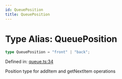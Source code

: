 ```yaml
---
id: QueuePosition
title: QueuePosition
---
```


<!-- DO NOT EDIT: this page is autogenerated from the type comments -->

# Type Alias: QueuePosition

```ts
type QueuePosition = "front" | "back";
```

Defined in: [queue.ts:34](https://github.com/TanStack/bouncer/blob/main/packages/pacer/src/queue.ts#L34)

Position type for addItem and getNextItem operations
